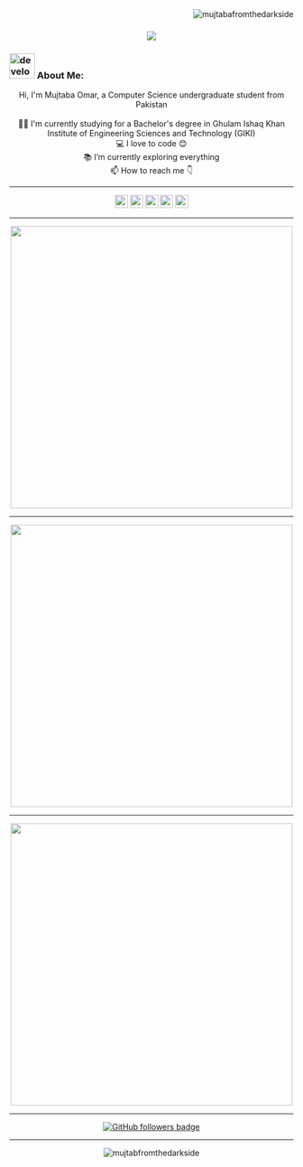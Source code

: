 <img align="right" src="https://visitor-badge.laobi.icu/badge?page_id=mujtabafromthedarkside/mujtabafromthedarkside" alt="mujtabafromthedarkside">    
<!-- [![Typing SVG](https://readme-typing-svg.herokuapp.com?center=true&lines=This+is+HalemoGPA;Nice+to+meet+you+%F0%9F%91%8B)](https://git.io/typing-svg)       -->

<h1 align="center">
  <a href="https://git.io/typing-svg">
    <img src="https://readme-typing-svg.herokuapp.com/?lines=This+is+Mujtaba;Nice+to+meet+you+%F0%9F%91%8B&center=true&size=30">
  </a>
</h1>
   
###  <img src="/images/Developer.gif" alt="developer gif"  height="45px">  About Me:
<p align="center">
  Hi, I'm Mujtaba Omar, a Computer Science undergraduate student from Pakistan
  <br>
  <br>
  👨‍🎓 I'm currently studying for a Bachelor's degree in Ghulam Ishaq Khan Institute of Engineering Sciences and Technology (GIKI)
  <br>
  💻 I love to code 😊
  <br>
  📚 I’m currently exploring everything
  <br>
  📫 How to reach me 👇
</p>

<hr>
<p align="center"> <a href="https://www.linkedin.com/in/mujtaba-omar-78ba29235/"><img src="https://img.shields.io/badge/linkedin-%230077B5.svg?&style=for-the-badge&logo=linkedin&logoColor=white" height=23></a> <a href="mailto:mujtabaomar123@gmail.com"><img src="https://img.shields.io/badge/Gmail-D14836?style=for-the-badge&logo=gmail&logoColor=white" height=23></a> <a href="http://wa.me//923365473608"><img src="https://img.shields.io/badge/WhatsApp-25D366?style=for-the-badge&logo=whatsapp&logoColor=white" height=23></a> <a href="https://www.facebook.com/Mujtaba0mar"><img src="https://img.shields.io/badge/Facebook-1877F2?style=for-the-badge&logo=facebook&logoColor=white" height=23></a> 
<!--   <a href="https://github.com/HalemoGPA/"><img src="https://img.shields.io/badge/GitHub-100000?style=for-the-badge&logo=github&logoColor=white" height=23></a> -->
<!--   <a href="https://www.youtube.com/watch?v=p0uAJ6Eu4Rs"><img src="https://img.shields.io/badge/YouTube-FF0000?style=for-the-badge&logo=youtube&logoColor=white" height=23></a> -->
<!--   <a href="https://t.me/HalemoGPA"><img src="https://img.shields.io/badge/Telegram-2CA5E0?style=for-the-badge&logo=telegram&logoColor=white" height=23></a>  c -->
  <a href="https://codeforces.com/profile/stakudog"><img src="https://img.shields.io/badge/codeforces-%234566B5.svg?&style=for-the-badge&logo=codeforces&logoColor=white" height=23></a></p>

<!--
<hr>
<h2 align="center">🔥 Languages & Frameworks & Tools & Abilities 🔥</h2><br>
<p align="center">
  <code><img title="C" height="25" src="images/c.svg"></code>
  <img title="C++" height="25" src="images/cpp.svg"></code>
  <img title="Problem Solving" height="25" src="images/problemSolving.png">
  <code><img title="C#" height="25" src="images/cSharp.svg"></code>
  <img title="Python" height="25" src="images/python-original.svg">
  <img title="Numpy" height="25" src="images/numpy.svg">
  <img title="Pandas" height="25" src="images/pandas.svg">
  <img title="Matplotlib" height="25" src="images/matplotlib.svg">
  <img title="Seaborn" height="25" src="images/seaborn.svg">
  <img title="Scikit Learn" height="25" src="images/Scikit_learn.svg">
  <img title="HTML5" height="25" src="images/html5.svg">
  <img title="CSS" height="25" src="images/css.svg">
  <img title="Javascript" height="25" src="images/javascript.svg">
  <img title="JSON" height="25" src="images/json.svg">
  <img title="Git" height="25" src="images/git-original.svg">
  <img title="GitHub" height="25" src="images/github.svg">
  <img title="Visual Studio Code" height="25" src="images/vscode.png">
  <code><img title="Microsoft Visual Studio" height="25" src="images/visualstudio.png"></code>
</p>
-->
<hr>

<!-- <h2 align="center">⚡ Stats ⚡</h2> -->

<!-- <p align="center">
  <a href="https://github.com/mujtabafromthedarkside/">
    <img width=500 src="https://github-readme-stats-gamma-nine-50.vercel.app/api/top-langs/?username=mujtabafromthedarkside&title_color=61dafb&text_color=ffffff&icon_color=61dafb&bg_color=20232a&langs_count=8&border_color=61dafb&hide_border=true&hide_progress=true&theme=holi" />
  </a>
</p>
<hr> -->
<p align="center">
  <a href="https://github-readme-stats-mujtabafromthedarkside.vercel.app/api/wakatime?username=stakudog&v=2&hide=text,json,toml,markdown&langs_count=5&custom_title=Wakatime%20Stats%20since%2010/07/23&theme=holi">
    <img width=500 src="https://github-readme-stats-mujtabafromthedarkside.vercel.app/api/wakatime?username=stakudog&v=2&hide=text,json,toml,markdown&langs_count=5&custom_title=Wakatime%20Stats%20since%2010/07/23&theme=holi" />
  </a>
</p>
<hr>
<p align="center">
  <a href="https://github-readme-stats-gamma-nine-50.vercel.app/api?username=mujtabafromthedarkside&show_icons=true&theme=holi&rank_icon=percentile&include_all_commits=false">
    <img width=500 src="https://github-readme-stats-gamma-nine-50.vercel.app/api?username=mujtabafromthedarkside&show_icons=true&theme=holi&rank_icon=percentile&include_all_commits=false" />
  </a>
</p>
<hr>
<p align="center">
  <a href="https://github-readme-streak-stats.herokuapp.com/?user=mujtabafromthedarkside&theme=tokyonight&hide_current_streak=true">
    <img width=500 src="https://github-readme-streak-stats.herokuapp.com/?user=mujtabafromthedarkside&theme=tokyonight&hide_current_streak=true" />
  </a>
</p>

<hr>
<p align="center">
  <a href="https://www.github.com/mujtabafromthedarkside" target="_blank" rel="noreferrer"><img src="https://img.shields.io/github/followers/mujtabafromthedarkside?logo=github&style=for-the-badge&color=282b2f&labelColor=0d1117" alt="GitHub followers badge" /></a>
</p>
<hr>
<p  align="center">
<img src="https://visitor-badge.laobi.icu/badge?page_id=mujtabafromthedarkside/mujtabafromthedarkside" alt="mujtabfromthedarkside"/>       
</p>

<!---
mujtabafromthedarkside/mujtabafromthedarkside is a ✨ special ✨ repository because its `README.md` (this file) appears on your GitHub profile.
You can click the Preview link to take a look at your changes.
--->
